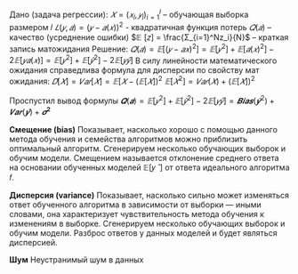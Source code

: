 Дано (задача регрессии):
$𝑋 = (𝑥_l , 𝑦_l)_{i=1}^l$ – обучающая выборка размером 𝑙
$𝐿(𝑦, 𝑎) = (𝑦 − 𝑎 (𝑥) )^2$ - квадратичная функция потерь
$𝑄(𝑎)$ – качество (усреднение ошибки)
$𝔼 [𝑧] = \frac{Σ_{i=1}^Nz_i}{N}$ – краткая запись матожидания
Решение:
$𝑄(𝑎) = 𝔼[(𝑦 − 𝑎 𝑥 )^2] = 𝔼[𝑦^2] + 𝔼[𝑎(𝑥)^2] − 2𝔼[𝑦𝑎(𝑥) ] = 𝔼[𝑦^2] + 𝔼[ \hat{𝑦}^2] − 2𝔼[𝑦 \hat{𝑦}]$
В силу линейности математического ожидания справедлива формула для дисперсии по свойству мат ожидания:
$𝐷[𝑋] = 𝑉𝑎𝑟[𝑋] = 𝔼[𝑋 − (𝔼[𝑋])^2$
$𝔼[𝑋^2] = 𝑉𝑎𝑟(𝑋) + (𝔼[𝑋])^2$

Проспустил вывод формулы
$𝑸(𝒂) = 𝔼[𝑦^2] + 𝔼[ \hat{𝑦}^2] − 2𝔼[𝑦\hat{𝑦}]= 𝑩𝒊𝒂𝒔 (\hat{𝒚}^2)+ 𝑽𝒂𝒓 (\hat{𝒚}) + 𝝈^𝟐$

**Смещение (bias)**
Показывает, насколько хорошо с помощью данного метода обучения и семейства алгоритмов можно приблизить оптимальный алгоритм.
Сгенерируем несколько обучающих выборок и обучим модели. Смещением называется отклонение среднего ответа на основании обученных моделей 𝔼[𝑦 ̂ ] от ответа идеального алгоритма 𝑓.

**Дисперсия (variance)**
Показывает, насколько сильно может изменяться ответ обученного алгоритма в зависимости от выборки — иными словами, она характеризует чувствительность метода обучения к изменениям в выборке.
Сгенерируем несколько обучающих выборок и обучим модели. Разброс ответов у данных моделей и будет являться дисперсией.

**Шум**
Неустранимый шум в данных
